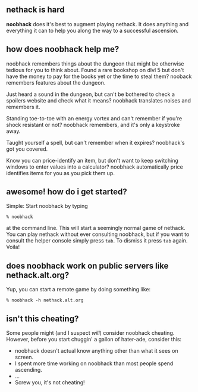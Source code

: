 nethack is hard
---------------

**noobhack** does it's best to augment playing nethack. It does anything and 
everything it can to help you along the way to a successful ascension.

how does noobhack help me?
--------------------------

noobhack remembers things about the dungeon that might be otherwise tedious for
you to think about. Found a rare bookshop on dlvl 5 but don't have the money to
pay for the books yet or the time to steal them? nooback remembers features
about the dungeon. 

Just heard a sound in the dungeon, but can't be bothered to check a spoilers
website and check what it means? noobhack translates noises and remembers it.

Standing toe-to-toe with an energy vortex and can't remember if you're shock 
resistant or not? noobhack remembers, and it's only a keystroke away.

Taught yourself a spell, but can't remember when it expires? noobhack's got you
covered.

Know you can price-identify an item, but don't want to keep switching windows
to enter values into a calculator? noobhack automatically price identifies 
items for you as you pick them up.

awesome! how do i get started?
------------------------------

Simple: Start noobhack by typing

    % noobhack

at the command line. This will start a seemingly normal game of nethack. You
can play nethack without ever consulting noobhack, but if you want to consult
the helper console simply press `tab`. To dismiss it press `tab` again. Voila!

does noobhack work on public servers like nethack.alt.org?
----------------------------------------------------------

Yup, you can start a remote game by doing something like:

    % noobhack -h nethack.alt.org

isn't this cheating?
--------------------

Some people might (and I suspect *will*) consider noobhack cheating. However,
before you start chuggin' a gallon of hater-ade, consider this:

* noobhack doesn't actual know anything other than what it sees on screen.
* I spent more time working on noobhack than most people spend ascending.
* ...
* Screw you, it's not cheating!

